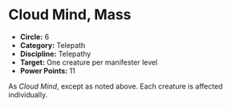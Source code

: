 # Cloud Mind, Mass

- **Circle:** 6
- **Category:** Telepath
- **Discipline:** Telepathy
- **Target:** One creature per manifester level
- **Power Points:** 11

As *Cloud Mind*, except as noted above. Each creature is affected individually.

